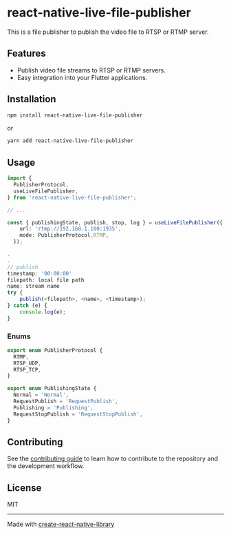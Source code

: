 # react-native-live-file-publisher

This is a file publisher to publish the video file to RTSP or RTMP server.

## Features
- Publish video file streams to RTSP or RTMP servers.
- Easy integration into your Flutter applications.

## Installation

```sh
npm install react-native-live-file-publisher
```
or
```sh
yarn add react-native-live-file-publisher
```

## Usage

```typescript
import {
  PublisherProtocol,
  useLiveFilePublisher,
} from 'react-native-live-file-publisher';

// ...

const { publishingState, publish, stop, log } = useLiveFilePublisher({
    url: 'rtmp://192.168.1.100:1935',
    mode: PublisherProtocol.RTMP,
  });

.
.
// publish
timestamp: '00:00:00'
filepath: local file path
name: stream name
try {
    publish(<filepath>, <name>, <timestamp>);
} catch (e) {
    console.log(e);
}
```

### Enums
```typescript
export enum PublisherProtocol {
  RTMP,
  RTSP_UDP,
  RTSP_TCP,
}

export enum PublishingState {
  Normal = 'Normal',
  RequestPublish = 'RequestPublish',
  Publishing = 'Publishing',
  RequestStopPublish = 'RequestStopPublish',
}
```

## Contributing

See the [contributing guide](CONTRIBUTING.md) to learn how to contribute to the repository and the development workflow.

## License

MIT

---

Made with [create-react-native-library](https://github.com/callstack/react-native-builder-bob)
